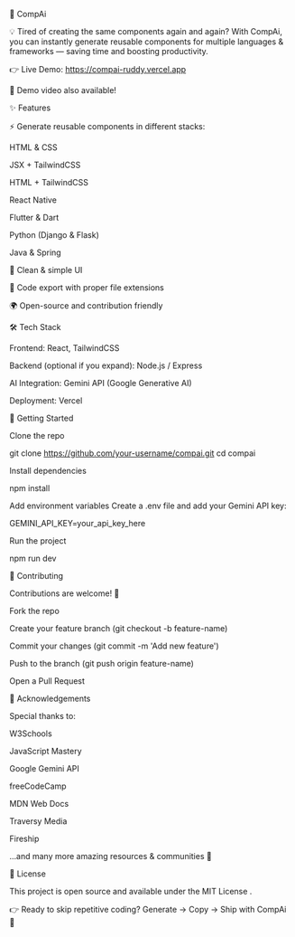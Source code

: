 🚀 CompAi

💡 Tired of creating the same components again and again?
With CompAi, you can instantly generate reusable components for multiple languages & frameworks — saving time and boosting productivity.

👉 Live Demo: https://compai-ruddy.vercel.app

🎥 Demo video also available!

✨ Features

⚡ Generate reusable components in different stacks:

HTML & CSS

JSX + TailwindCSS

HTML + TailwindCSS

React Native

Flutter & Dart

Python (Django & Flask)

Java & Spring

🎨 Clean & simple UI

📂 Code export with proper file extensions

🌍 Open-source and contribution friendly

🛠️ Tech Stack

Frontend: React, TailwindCSS

Backend (optional if you expand): Node.js / Express

AI Integration: Gemini API (Google Generative AI)

Deployment: Vercel

🚀 Getting Started

Clone the repo

git clone https://github.com/your-username/compai.git
cd compai


Install dependencies

npm install


Add environment variables
Create a .env file and add your Gemini API key:

GEMINI_API_KEY=your_api_key_here


Run the project

npm run dev

🤝 Contributing

Contributions are welcome! 🙌

Fork the repo

Create your feature branch (git checkout -b feature-name)

Commit your changes (git commit -m 'Add new feature')

Push to the branch (git push origin feature-name)

Open a Pull Request

🙏 Acknowledgements

Special thanks to:

W3Schools

JavaScript Mastery

Google Gemini API

freeCodeCamp

MDN Web Docs

Traversy Media

Fireship

…and many more amazing resources & communities 🙌

📜 License

This project is open source and available under the MIT License
.

👉 Ready to skip repetitive coding? Generate → Copy → Ship with CompAi 🚀
